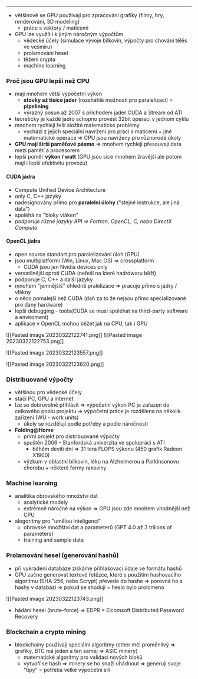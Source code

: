 ----

- většinově se GPU používají pro zpracování grafiky (filmy, hry, renderování, 3D modeling)
	- práce s vektory / maticemi
- GPU lze využít i k jiným náročným výpočtům
	- vědecké účely (simulace vývoje bílkovin, výpočty pro chování tělěs ve vesmíru)
	- prolamování hesel
	- těžení crypta
	- machine learning

### Proč jsou GPU lepší než CPU

- mají mnohem větší výpočetní výkon
	- **stovky až tisíce jader** (rozsháhlé možnosti pro paralelizaci) = **pipelining**
	- výrazný posun až 2007 s příchodem jader CUDA a Stream od ATI
- teoreticky je každé jádro schopno provést 32bit operaci v jednom cyklu 
- mnohem rychleji řeší složité matematické problémy
	- vychází z jejich speciální navržení pro práci s maticemi + jiné matematické operace => CPU jsou navrženy pro různorodé úkoly 
- **GPU mají širší paměťové pásmo** => mnohem rychleji přesouvají data mezi pamětí a procesorem 
- lepší poměr **výkon / watt** (GPU jsou sice mnohem žravější ale potom mají i lepší efektivitu provozu)

####  **CUDA jádra**

- Compute Unified Device Architecture
- only C, C++ jazyky
- nadesignovány přímo pro **paralelní úlohy** ("stejné instrukce, ale jiná data")
- spoléhá na "bloky vláken"
- *podporuje různé jazyky API => Fortran, OpenCL, C, nebo DirectX Compute*

#### **OpenCL jádra**

- open source standart pro paralelizování úloh (GPU)
- jsou multiplatformí (Win, Linux, Mac OS) => crossplatform
	- CUDA jsou jen Nvidia devices only
- versatilnější oproti CUDA (neřeší na které hadrdwaru běží)
- podporuje C, C++ a další jazyky
- mnohem "jemnějšíš" ohledně pralelizace => pracuje přímo s jádry / vlákny
- o něco pomalejší než CUDA (daň za to že nejsou přímo specializované pro daný hardware)
- lepší debugging  - tools(CUDA se musí spoléhat na third-party software a enviroment)
- aplikace v OpenCL mohou běžet jak na CPU, tak i GPU

![[Pasted image 20230322122741.png]]
![[Pasted image 20230322122753.png]]

![[Pasted image 20230322123557.png]]

![[Pasted image 20230322123620.png]]

### Distribuované výpočty

- většinou pro vědecké účely
- stačí PC, GPU a internet
- lze se dobrovolně přihlásit => výpočetní výkon PC je zařazen do celkového poolu projektu => výpočetní práce je rozdělena na několik zařízení (WU - work units)
	- úkoly se rozdělují podle potřeby a podle náročnosti
- **Folding@Home**
	- první projekt pro distribuované výpočty 
	- spuštěn 2006 - Stanfordská univerzita  ve spolupráci s ATI
		- běhěm devíti dní => 31 tera FLOPS výkonu (450 grafik Radeon X1900)
	- výzkum v oblastní bílkovin, léku na Alzheimerou a Parkinsonovu chorobu + některé formy rakoviny

### Machine learning

- analitika obrovského množství dat
	- analytické modely
	- extrémně náročné na výkon => GPU jsou zde mnohem vhodnější než CPU
- alogoritmy pro "umělou inteligenci"
	- obrovské množštví dat a parameterů (GPT 4.0 až 3 trilions of parameters)
	- training and sample data


### Prolamování hesel (generování hashů)

- při vykradení databáze získáme přihlašovací údaje ve formátu hashů
- GPU začne generovat textové řetězce, které s použitím hashovacího algoritmu (SHA-256, nebo Scrypt) převede do hashe => porovná ho s hashy v databázi => pokud se shodují = heslo bylo prolomeno

![[Pasted image 20230322123743.png]]

- hádání hesel (brute-force) => EDPR = Elcomsoft Distributed Password Recovery  

### Blockchain a crypto mining

- blockchainy používají speciální algoritmy (ether měl proměnlivý => grafiky, BTC má jeden a ten samej => ASIC minery)
	- matematické algoritmy pro validaci nových bloků
	- vytvoří se hash => minery se ho snaží uhádnout => generují svoje "tipy" = potřeba velké výpočetní síli